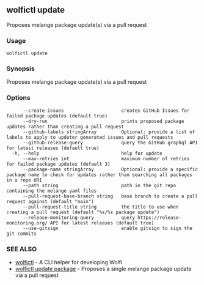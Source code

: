 ## wolfictl update

Proposes melange package update(s) via a pull request

### Usage

```
wolfictl update
```

### Synopsis

Proposes melange package update(s) via a pull request

### Options

```
      --create-issues                     creates GitHub Issues for failed package updates (default true)
      --dry-run                           prints proposed package updates rather than creating a pull request
      --github-labels stringArray         Optional: provide a list of labels to apply to updater generated issues and pull requests
      --github-release-query              query the GitHub graphql API for latest releases (default true)
  -h, --help                              help for update
      --max-retries int                   maximum number of retries for failed package updates (default 3)
      --package-name stringArray          Optional: provide a specific package name to check for updates rather than searching all packages in a repo URI
      --path string                       path in the git repo containing the melange yaml files
      --pull-request-base-branch string   base branch to create a pull request against (default "main")
      --pull-request-title string         the title to use when creating a pull request (default "%s/%s package update")
      --release-monitoring-query          query https://release-monitoring.org/ API for latest releases (default true)
      --use-gitsign                       enable gitsign to sign the git commits
```

### SEE ALSO

* [wolfictl](wolfictl.md)	 - A CLI helper for developing Wolfi
* [wolfictl update package](wolfictl_update_package.md)	 - Proposes a single melange package update via a pull request

